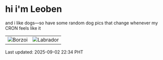# hi i'm Leoben

and i like dogs—so have some random dog pics that change whenever my CRON feels like it

|  |  |
|--------|----------|
| ![Borzoi](https://random-dog-vercel.vercel.app/api/random-borzoi?v=1756823687) | ![Labrador](https://random-dog-vercel.vercel.app/api/random-labrador?v=1756823687) |

Last updated: 2025-09-02 22:34 PHT
